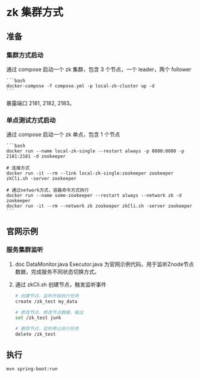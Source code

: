 # zk 集群方式

## 准备

### 集群方式启动
通过 compose 启动一个 zk 集群，包含 3 个节点，一个 leader，两个 follower
    
    ```bash
    docker-compose -f compose.yml -p local-zk-cluster up -d
    ```
暴露端口 2181, 2182, 2183。

### 单点测试方式启动
通过 compose 启动一个 zk 单点，包含 1 个节点
    
    ```bash
    docker run --name local-zk-single --restart always -p 8080:8080 -p 2181:2181 -d zookeeper

    # 连接方式
    docker run -it --rm --link local-zk-single:zookeeper zookeeper zkCli.sh -server zookeeper
    
    # 通过network方式，容器命令方式执行
    docker run --name some-zookeeper --restart always --network zk -d zookeeper
    docker run -it --rm --network zk zookeeper zkCli.sh -server zookeeper
    ``` 

## 官网示例

### 服务集群监听
1. doc DataMonitor.java Executor.java 为官网示例代码，用于监听Znode节点数据，完成服务不同状态切换方式。

2. 通过 zkCli.sh 创建节点，触发监听事件

    ```bash
    # 创建节点，监听开始执行任务
    create /zk_test my_data

    # 修改节点，修改节点数据，输出
    set /zk_test junk

    # 删除节点，监听停止执行任务
    delete /zk_test
    ```
## 执行
   
   ```bash
   mvn spring-boot:run 
   ```